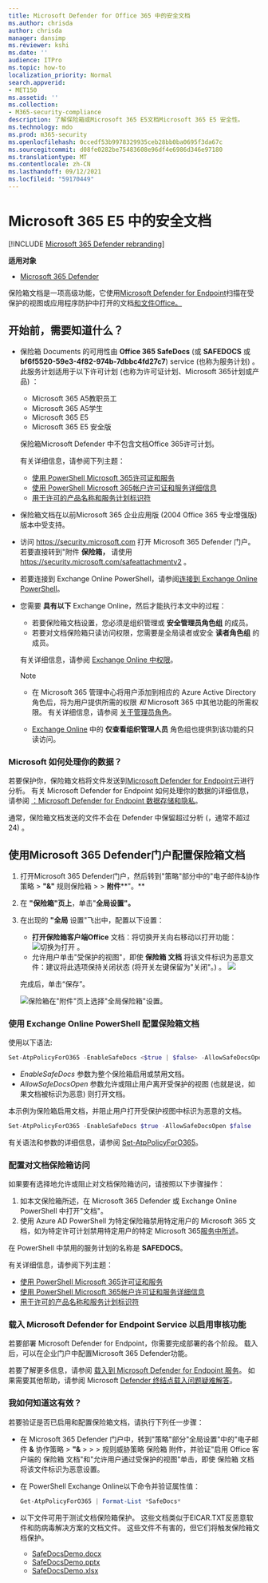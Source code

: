 ```yaml
---
title: Microsoft Defender for Office 365 中的安全文档
ms.author: chrisda
author: chrisda
manager: dansimp
ms.reviewer: kshi
ms.date: ''
audience: ITPro
ms.topic: how-to
localization_priority: Normal
search.appverid:
- MET150
ms.assetid: ''
ms.collection:
- M365-security-compliance
description: 了解保险箱或Microsoft 365 E5文档Microsoft 365 E5 安全性。
ms.technology: mdo
ms.prod: m365-security
ms.openlocfilehash: 0ccedf53b9978329935ceb28bb0ba0695f3da67c
ms.sourcegitcommit: d08fe0282be75483608e96df4e6986d346e97180
ms.translationtype: MT
ms.contentlocale: zh-CN
ms.lasthandoff: 09/12/2021
ms.locfileid: "59170449"
---
```

# <a name="safe-documents-in-microsoft-365-e5"></a>Microsoft 365 E5 中的安全文档

[!INCLUDE [Microsoft 365 Defender rebranding](../includes/microsoft-defender-for-office.md)]

**适用对象**
- [Microsoft 365 Defender](../defender/microsoft-365-defender.md)

保险箱文档是一项高级功能，它使用[Microsoft Defender for Endpoint](/windows/security/threat-protection/microsoft-defender-atp/microsoft-defender-advanced-threat-protection)扫描在[](https://support.microsoft.com/office/d6f09ac7-e6b9-4495-8e43-2bbcdbcb6653)受保护的视图或应用程序防护中打开的文档[和文件Office。](https://support.microsoft.com/topic/9e0fb9c2-ffad-43bf-8ba3-78f785fdba46)

## <a name="what-do-you-need-to-know-before-you-begin"></a>开始前，需要知道什么？

- 保险箱 Documents 的可用性由 **Office 365 SafeDocs** (或 **SAFEDOCS** 或 **bf6f5520-59e3-4f82-974b-7dbbc4fd27c7**) service (也称为服务计划) 。 此服务计划适用于以下许可计划 (也称为许可证计划、Microsoft 365计划或产品) ：
  - Microsoft 365 A5教职员工
  - Microsoft 365 A5学生
  - Microsoft 365 E5
  - Microsoft 365 E5 安全版

  保险箱Microsoft Defender 中不包含文档Office 365许可计划。

  有关详细信息，请参阅下列主题：

  - [使用 PowerShell Microsoft 365许可证和服务](/microsoft-365/enterprise/view-licenses-and-services-with-microsoft-365-powershell)
  - [使用 PowerShell Microsoft 365帐户许可证和服务详细信息](/microsoft-365/enterprise/view-account-license-and-service-details-with-microsoft-365-powershell)
  - [用于许可的产品名称和服务计划标识符](/azure/active-directory/enterprise-users/licensing-service-plan-reference)

- 保险箱文档在以前Microsoft 365 企业应用版 (2004 Office 365 专业增强版) 版本中受支持。

- 访问 <https://security.microsoft.com> 打开 Microsoft 365 Defender 门户。 若要直接转到"附件 **保险箱，** 请使用 <https://security.microsoft.com/safeattachmentv2> 。

- 若要连接到 Exchange Online PowerShell，请参阅[连接到 Exchange Online PowerShell](/powershell/exchange/connect-to-exchange-online-powershell)。

- 您需要 **具有以下** Exchange Online，然后才能执行本文中的过程：
  - 若要保险箱文档设置，您必须是组织管理或 **安全管理员角色组** 的成员。 
  - 若要对文档保险箱只读访问权限，您需要是全局读者或安全 **读者角色组** 的成员。 

  有关详细信息，请参阅 [Exchange Online 中权限](/exchange/permissions-exo/permissions-exo)。

  > [!NOTE]
  >
  > - 在 Microsoft 365 管理中心将用户添加到相应的 Azure Active Directory 角色后，将为用户提供所需的权限 _和_ Microsoft 365 中其他功能的所需权限。 有关详细信息，请参阅 [关于管理员角色](../../admin/add-users/about-admin-roles.md)。
  >
  > - [Exchange Online](/Exchange/permissions-exo/permissions-exo#role-groups) 中的 **仅查看组织管理人员** 角色组也提供到该功能的只读访问。

### <a name="how-does-microsoft-handle-your-data"></a>Microsoft 如何处理你的数据？

若要保护你，保险箱文档将文件发送到[Microsoft Defender for Endpoint](/windows/security/threat-protection/microsoft-defender-atp/microsoft-defender-advanced-threat-protection)云进行分析。 有关 Microsoft Defender for Endpoint 如何处理你的数据的详细信息，请参阅 [：Microsoft Defender for Endpoint 数据存储和隐私](/windows/security/threat-protection/microsoft-defender-atp/data-storage-privacy)。

通常，保险箱文档发送的文件不会在 Defender 中保留超过分析 (，通常不超过 24) 。

## <a name="use-the-microsoft-365-defender-portal-to-configure-safe-documents"></a>使用Microsoft 365 Defender门户配置保险箱文档

1. 打开Microsoft 365 Defender门户，然后转到"策略"部分中的"电子邮件&协作策略 \> **"&"** 规则保险箱 \>  \> **附件****"。**

2. 在 **"保险箱"页上**，单击"**全局设置"。**

3. 在出现的 **"全局** 设置"飞出中，配置以下设置：
   - **打开保险箱客户端Office** 文档：将切换开关向右移动以打开功能： ![ 切换为打开 ](../../media/scc-toggle-on.png) 。
   - 允许用户单击"受保护的视图"，即使 **保险箱 文档** 将该文件标识为恶意文件：建议将此选项保持关闭状态 (将开关左键保留为"关闭"。) 。 ![ ](../../media/scc-toggle-off.png)

   完成后，单击“保存”。

   ![保险箱在"附件"页上选择"全局保险箱"设置。](../../media/safe-docs-global-settings.png)

### <a name="use-exchange-online-powershell-to-configure-safe-documents"></a>使用 Exchange Online PowerShell 配置保险箱文档

使用以下语法:

```powershell
Set-AtpPolicyForO365 -EnableSafeDocs <$true | $false> -AllowSafeDocsOpen <$true | $false>
```

- _EnableSafeDocs_ 参数为整个保险箱启用或禁用文档。
- _AllowSafeDocsOpen_ 参数允许或阻止用户离开受保护的视图 (也就是说，如果文档被标识为恶意) 则打开文档。

本示例为保险箱启用文档，并阻止用户打开受保护视图中标识为恶意的文档。

```powershell
Set-AtpPolicyForO365 -EnableSafeDocs $true -AllowSafeDocsOpen $false
```

有关语法和参数的详细信息，请参阅 [Set-AtpPolicyForO365](/powershell/module/exchange/set-atppolicyforo365)。

### <a name="configure-individual-access-to-safe-documents"></a>配置对文档保险箱访问

如果要有选择地允许或阻止对文档保险箱访问，请按照以下步骤操作：

1. 如本文保险箱所述，在 Microsoft 365 Defender 或 Exchange Online PowerShell 中打开"文档"。
2. 使用 Azure AD PowerShell 为特定保险箱禁用特定用户的 Microsoft 365 文档，如为特定许可计划禁用特定用户的特定 Microsoft 365[服务中所述](/microsoft-365/enterprise/disable-access-to-services-with-microsoft-365-powershell#disable-specific-microsoft-365-services-for-specific-users-for-a-specific-licensing-plan)。

  在 PowerShell 中禁用的服务计划的名称是 **SAFEDOCS**。

有关详细信息，请参阅下列主题：

- [使用 PowerShell Microsoft 365许可证和服务](/microsoft-365/enterprise/view-licenses-and-services-with-microsoft-365-powershell)
- [使用 PowerShell Microsoft 365帐户许可证和服务详细信息](/microsoft-365/enterprise/view-account-license-and-service-details-with-microsoft-365-powershell)
- [用于许可的产品名称和服务计划标识符](/azure/active-directory/enterprise-users/licensing-service-plan-reference)

### <a name="onboard-to-the-microsoft-defender-for-endpoint-service-to-enable-auditing-capabilities"></a>载入 Microsoft Defender for Endpoint Service 以启用审核功能

若要部署 Microsoft Defender for Endpoint，你需要完成部署的各个阶段。 载入后，可以在企业门户中配置Microsoft 365 Defender功能。

若要了解更多信息，请参阅 [载入到 Microsoft Defender for Endpoint 服务](/microsoft-365/security/defender-endpoint/onboarding)。 如果需要其他帮助，请参阅 Microsoft [Defender 终结点载入问题疑难解答](/microsoft-365/security/defender-endpoint/troubleshoot-onboarding)。

### <a name="how-do-i-know-this-worked"></a>我如何知道这有效？

若要验证是否已启用和配置保险箱文档，请执行下列任一步骤：

- 在 Microsoft 365 Defender 门户中，转到"策略"部分"全局设置"中的"电子邮件 **&** 协作策略 \> **"&** \>  \>  \> 规则威胁策略 保险箱 附件，并验证"启用 Office 客户端的 保险箱 文档"和"允许用户通过受保护的视图"单击，即使 保险箱 文档将该文件标识为恶意设置。

- 在 PowerShell Exchange Online以下命令并验证属性值：

  ```powershell
  Get-AtpPolicyForO365 | Format-List *SafeDocs*
  ```

- 以下文件可用于测试文档保险箱保护。 这些文档类似于EICAR.TXT反恶意软件和防病毒解决方案的文档文件。 这些文件不有害的，但它们将触发保险箱文档保护。

  - [SafeDocsDemo.docx](https://github.com/MicrosoftDocs/microsoft-365-docs/raw/public/microsoft-365/downloads/SafeDocsDemo.docx)
  - [SafeDocsDemo.pptx](https://github.com/MicrosoftDocs/microsoft-365-docs/raw/public/microsoft-365/downloads/SafeDocsDemo.pptx)
  - [SafeDocsDemo.xlsx](https://github.com/MicrosoftDocs/microsoft-365-docs/raw/public/microsoft-365/downloads/SafeDocsDemo.xlsx)
